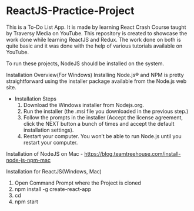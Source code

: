 # ReactJS-Practice-Project
This is a To-Do List App. It is made by learning React Crash Course taught by Traversy Media on YouTube.
This repository is created to showcase the work done while learning ReactJS and Redux. The work done on both is quite basic and it was done with the help of various tutorials available on YouTube.

To run these projects, NodeJS should be installed on the system. 

Installation Overview(For Windows)
Installing Node.js® and NPM is pretty straightforward using the installer package available from the Node.js web site.

* Installation Steps
  1) Download the Windows installer from Nodejs.org. 
  2) Run the installer (the .msi file you downloaded in the previous step.)
  3) Follow the prompts in the installer (Accept the license agreement, click the NEXT button a bunch of times and accept the default installation settings). 
  4) Restart your computer. You won’t be able to run Node.js until you restart your computer.

Installation of NodeJS on Mac - https://blog.teamtreehouse.com/install-node-js-npm-mac

Installation for ReactJS(Windows, Mac)
  1) Open Command Prompt where the Project is cloned
  2) npm install -g create-react-app
  3) cd <project-name>
  4) npm start
